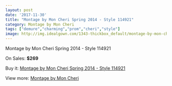 ```yaml
---
layout: post
date: '2017-11-30'
title: "Montage by Mon Cheri Spring 2014 - Style 114921"
category: Montage by Mon Cheri
tags: ["demure","charming","prom","cheri","style"]
image: http://img.idealgown.com/1343-thickbox_default/montage-by-mon-cheri-spring-2014-style-114921.jpg
---
```

Montage by Mon Cheri Spring 2014 - Style 114921

On Sales: **$269**
<a href="https://www.idealgown.com/en/montage-by-mon-cheri/611-montage-by-mon-cheri-spring-2014-style-114921.html"><amp-img layout="responsive" width="600" height="600" src="//img.idealgown.com/1343-thickbox_default/montage-by-mon-cheri-spring-2014-style-114921.jpg" alt="Montage by Mon Cheri Spring 2014 - Style 114921 0" /></a>
<a href="https://www.idealgown.com/en/montage-by-mon-cheri/611-montage-by-mon-cheri-spring-2014-style-114921.html"><amp-img layout="responsive" width="600" height="600" src="//img.idealgown.com/1344-thickbox_default/montage-by-mon-cheri-spring-2014-style-114921.jpg" alt="Montage by Mon Cheri Spring 2014 - Style 114921 1" /></a>

Buy it: [Montage by Mon Cheri Spring 2014 - Style 114921](https://www.idealgown.com/en/montage-by-mon-cheri/611-montage-by-mon-cheri-spring-2014-style-114921.html "Montage by Mon Cheri Spring 2014 - Style 114921")

View more: [Montage by Mon Cheri](https://www.idealgown.com/en/9-montage-by-mon-cheri "Montage by Mon Cheri")